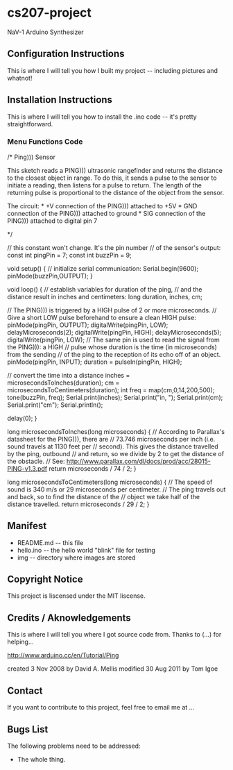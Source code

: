 
# cs207-project
NaV-1 Arduino Synthesizer

## Configuration Instructions
This is where I will tell you how I built my project -- including pictures and whatnot!

## Installation Instructions
This is where I will tell you how to install the .ino code -- it's pretty straightforward.

### Menu Functions Code
/* Ping))) Sensor
  
   This sketch reads a PING))) ultrasonic rangefinder and returns the
   distance to the closest object in range. To do this, it sends a pulse
   to the sensor to initiate a reading, then listens for a pulse 
   to return.  The length of the returning pulse is proportional to 
   the distance of the object from the sensor.
     
   The circuit:
	* +V connection of the PING))) attached to +5V
	* GND connection of the PING))) attached to ground
	* SIG connection of the PING))) attached to digital pin 7
  
   */

// this constant won't change.  It's the pin number
// of the sensor's output:
const int pingPin = 7;
const int buzzPin = 9;

void setup() {
  // initialize serial communication:
  Serial.begin(9600);
  pinMode(buzzPin,OUTPUT);
}

void loop()
{
  // establish variables for duration of the ping, 
  // and the distance result in inches and centimeters:
  long duration, inches, cm;

  // The PING))) is triggered by a HIGH pulse of 2 or more microseconds.
  // Give a short LOW pulse beforehand to ensure a clean HIGH pulse:
  pinMode(pingPin, OUTPUT);
  digitalWrite(pingPin, LOW);
  delayMicroseconds(2);
  digitalWrite(pingPin, HIGH);
  delayMicroseconds(5);
  digitalWrite(pingPin, LOW);
    // The same pin is used to read the signal from the PING))): a HIGH
  // pulse whose duration is the time (in microseconds) from the sending
  // of the ping to the reception of its echo off of an object.
  pinMode(pingPin, INPUT);
  duration = pulseIn(pingPin, HIGH);

  // convert the time into a distance
  inches = microsecondsToInches(duration);
  cm = microsecondsToCentimeters(duration);
  int freq = map(cm,0,14,200,500);
  tone(buzzPin, freq);
  Serial.print(inches);
  Serial.print("in, ");
  Serial.print(cm);
  Serial.print("cm");
  Serial.println();
  
  delay(0);
}

long microsecondsToInches(long microseconds)
{
  // According to Parallax's datasheet for the PING))), there are
  // 73.746 microseconds per inch (i.e. sound travels at 1130 feet per
  // second).  This gives the distance travelled by the ping, outbound
  // and return, so we divide by 2 to get the distance of the obstacle.
  // See: http://www.parallax.com/dl/docs/prod/acc/28015-PING-v1.3.pdf
  return microseconds / 74 / 2;
}

long microsecondsToCentimeters(long microseconds)
{
  // The speed of sound is 340 m/s or 29 microseconds per centimeter.
  // The ping travels out and back, so to find the distance of the
  // object we take half of the distance travelled.
  return microseconds / 29 / 2;
}


## Manifest
* README.md -- this file
* hello.ino -- the hello world "blink" file for testing
* img -- directory where images are stored

## Copyright Notice
This project is liscensed under the MIT liscense. 

## Credits / Aknowledgements 
This is where I will tell you where I got source code from. 
Thanks to (...) for helping...

   http://www.arduino.cc/en/Tutorial/Ping
   
   created 3 Nov 2008
   by David A. Mellis
   modified 30 Aug 2011
   by Tom Igoe 

## Contact
If you want to contribute to this project, feel free to email me at ...

## Bugs List
The following problems need to be addressed: 
* The whole thing. 

  
  
